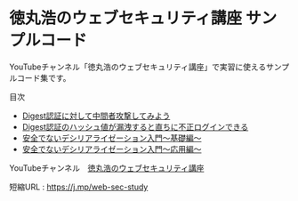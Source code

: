 # 徳丸浩のウェブセキュリティ講座 サンプルコード

YouTubeチャンネル「徳丸浩のウェブセキュリティ講座」で実習に使えるサンプルコード集です。

目次
- [Digest認証に対して中間者攻撃してみよう](./digest-auth-part1)
- [Digest認証のハッシュ値が漏洩すると直ちに不正ログインできる](./digest-auth-part2)
- [安全でないデシリアライゼーション入門～基礎編～](./insecure-deserialization-part1)
- [安全でないデシリアライゼーション入門～応用編～](./insecure-deserialization-part2)


YouTubeチャンネル　[徳丸浩のウェブセキュリティ講座](https://www.youtube.com/channel/UCLNW6Bo_YU3TxnzsII2gEDA)

短縮URL : https://j.mp/web-sec-study
